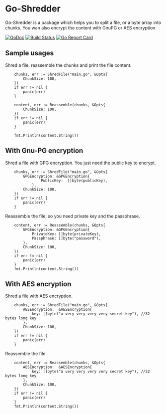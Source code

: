 # Go-Shredder

Go-Shredder is a package which helps you to split a file, or a byte array into chunks. You wan also encrypt the content with GnuPG or AES encryption.

[![GoDoc](https://img.shields.io/badge/godoc-reference-blue.svg)](http://godoc.org/github.com/fsamin/go-shredder) [![Build Status](https://travis-ci.org/fsamin/go-shredder.svg?branch=master)](https://travis-ci.org/fsamin/go-shredder) [![Go Report Card](https://goreportcard.com/badge/github.com/fsamin/go-shredder)](https://goreportcard.com/report/github.com/fsamin/go-shredder)

## Sample usages

Shred a file, reassemble the chunks and print the file content.

```golang
    chunks, err := ShredFile("main.go", &Opts{
        ChunkSize: 100,
    })
    if err != nil {
        panic(err)
    }

    content, err := Reassemble(chunks, &Opts{
        ChunkSize: 100,
    })
    if err != nil {
        panic(err)
    }

    fmt.Println(content.String())
```

## With Gnu-PG encryption

Shred a file with GPG encryption. You just need the public key to encrypt.

```golang
    chunks, err := ShredFile("main.go", &Opts{
        GPGEncryption: &GPGEncryption{
                PublicKey:  []byte(publicKey),
            },
        ChunkSize: 100,
    })
    if err != nil {
        panic(err)
    }
```

Reassemble the file; so you need private key and the passphrase.

```golang
    content, err := Reassemble(chunks, &Opts{
        GPGEncryption: &GPGEncryption{
            PrivateKey: []byte(privateKey),
            Passphrase: []byte("password"),
        },
        ChunkSize: 100,
    })
    if err != nil {
        panic(err)
    }
    fmt.Println(content.String())
```

## With AES encryption


Shred a file with AES encryption.

```golang
    chunks, err := ShredFile("main.go", &Opts{
        AESEncryption:  &AESEncryption{
            key: []byte("a very very very very secret key"), //32 bytes long key
        },
        ChunkSize: 100,
    })
    if err != nil {
        panic(err)
    }
```

Reassemble the file

```golang
    content, err := Reassemble(chunks, &Opts{
        AESEncryption:  &AESEncryption{
            key: []byte("a very very very very secret key"), //32 bytes long key
        },
        ChunkSize: 100,
    })
    if err != nil {
        panic(err)
    }
    fmt.Println(content.String())
```